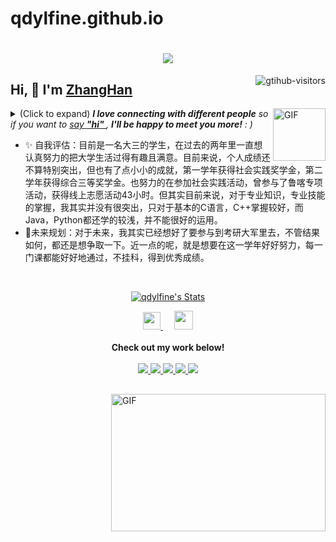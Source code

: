 # qdylfine.github.io
<h1 align="center"> <a href="https://sunguoqi.com/"> <img src="https://readme-typing-svg.herokuapp.com/?lines=console.log(%22Hello%2C%20World!%22);祝您今天愉快!&center=true&size=27"> </a> </h1>
<a href="https://github.com/qdylfine/computer-vision-in-action">
    <img align="right" src="https://komarev.com/ghpvc/?username=qdylfine&label=Visitors&color=red&style=flat&logo=github" alt="gtihub-visitors" />
</a>
 
## Hi, 👋  I'm <a href="http://welcome.voup.cn">ZhangHan</a>
 
<img align="right" alt="GIF" src="https://media.giphy.com/media/LnQjpWaON8nhr21vNW/giphy.gif" width="84" title="Say HI"> <details><summary>(Click to expand) <em><b>I love connecting with different people</b> so if you want to <a href="https://voup.cn" >say <b>"hi" </b></a>, <b>I'll be happy to meet you more!</b> : )</em></summary>
 
<!--my introduction start-->
    
- 姓名 张寒
- 性别 女
- 学校 中国海洋大学（OUC）
- ❤️ 喜欢看小说 🍉追综艺,🎸听音乐,👉追星人一枚， 1️⃣7️⃣&🐇（懂暗号之人一起玩啊！）
  
---
</details>
  
 - ✨ 自我评估：目前是一名大三的学生，在过去的两年里一直想认真努力的把大学生活过得有趣且满意。目前来说，个人成绩还不算特别突出，但也有了点小小的成就，第一学年获得社会实践奖学金，第二学年获得综合三等奖学金。也努力的在参加社会实践活动，曾参与了鲁喀专项活动，获得线上志愿活动43小时。但其实目前来说，对于专业知识，专业技能的掌握，我其实并没有很突出，只对于基本的C语言，C++掌握较好，而Java，Python都还学的较浅，并不能很好的运用。
 - 🍦未来规划：对于未来，我其实已经想好了要参与到考研大军里去，不管结果如何，都还是想争取一下。近一点的呢，就是想要在这一学年好好努力，每一门课都能好好地通过，不挂科，得到优秀成绩。
 
 
<!--my introduction end -->
 
<br>
 
<p align="center">
  <a href="https://github.com/qdylfine" class="rich-diff-level-one">
    <img src="https://github-readme-stats.vercel.app/api?username=qdylfine&title_color=333&text_color=777" alt="qdylfine's Stats" >
    <!-- &hide=issues
    <img src="https://github-readme-stats.vercel.app/api?username=qdylfine&hide=issues&title_color=333&text_color=777" alt="qdylfine's Stats" >
    -->
  </a>
</p>
 
<p align="center">
   <a href= "https://f.afbkw.cn/WQqVU6" target="_blank" alt="WeChat" title="WeChat">
    <img src="https://img.icons8.com/ios-filled/50/000000/weixing.png" width="28px"/>
  </a>
  &emsp;
      <a href="https://blog.csdn.net/qdylfine?type=blog" target="_blank" alt="CSDN" title="CSDN">
        <img src="https://img.icons8.com/material/48/000000/csdn.png" width="30px"/>
  </a>
  <br><br>
  <strong>Check out my work below!</strong>
  <br><br>
  <a href="https://github.com/qdylfine">
    <img src="https://badges.strrl.dev/visits/qdylfine/qdylfine?style=flat-square&color=black&logo=github">
  </a>
  <a href="https://github.com/qdylfine">
    <img src="https://badges.strrl.dev/years/qdylfine?style=flat-square&color=black&logo=github">
  </a>
  <a href="https://github.com/qdylfine?tab=repositories">
    <img src="https://badges.strrl.dev/repos/qdylfine?style=flat-square&color=black&logo=github">
  </a>
  <a href="https://gist.github.com/qdylfine">
    <img src="https://badges.strrl.dev/gists/qdylfine?style=flat-square&color=black&logo=github">
  </a>
  <a href="https://github.com/qdylfine">
    <img src="https://badges.strrl.dev/commits/monthly/qdylfine?style=flat-square&color=black&logo=github">
  </a>
</p>
 
<h2></h2>
 
<img align="right" alt="GIF" src="OctoCharmve/code.gif" width="343" height="220" title="Do what you like, and do it best!"> &nbsp;&nbsp;&nbsp;&nbsp;
 
</td></tr>
 
